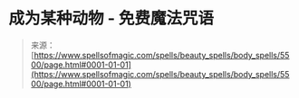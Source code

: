 <!--yml

category: 未分类

date: 2024-06-12 18:39:43

-->

# 成为某种动物 - 免费魔法咒语

> 来源：[https://www.spellsofmagic.com/spells/beauty_spells/body_spells/5500/page.html#0001-01-01](https://www.spellsofmagic.com/spells/beauty_spells/body_spells/5500/page.html#0001-01-01)
